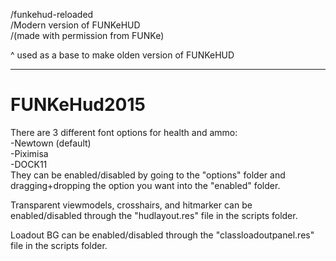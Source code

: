 /funkehud-reloaded  
/Modern version of FUNKeHUD  
/(made with permission from FUNKe)  

^
used as a base to make olden version of FUNKeHUD

_______________________________________

# FUNKeHud2015
There are 3 different font options for health and ammo:  
-Newtown (default)  
-Piximisa  
-DOCK11  
They can be enabled/disabled by going to the "options" folder and dragging+dropping the option you want into the "enabled" folder.

Transparent viewmodels, crosshairs, and hitmarker can be enabled/disabled through the "hudlayout.res" file in the scripts folder.

Loadout BG can be enabled/disabled through the "classloadoutpanel.res" file in the scripts folder.

